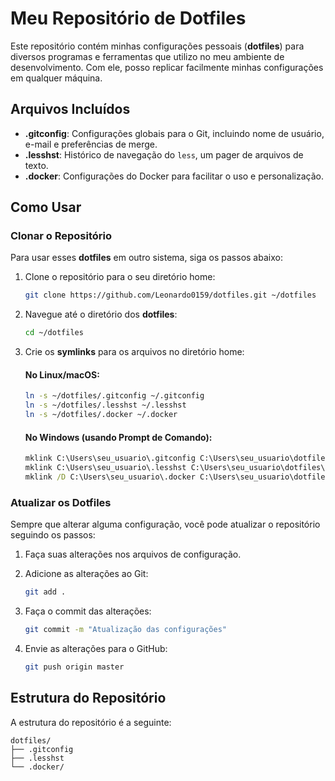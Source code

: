 
# Meu Repositório de Dotfiles

Este repositório contém minhas configurações pessoais (**dotfiles**) para diversos programas e ferramentas que utilizo no meu ambiente de desenvolvimento. Com ele, posso replicar facilmente minhas configurações em qualquer máquina.

## Arquivos Incluídos

- **.gitconfig**: Configurações globais para o Git, incluindo nome de usuário, e-mail e preferências de merge.
- **.lesshst**: Histórico de navegação do `less`, um pager de arquivos de texto.
- **.docker**: Configurações do Docker para facilitar o uso e personalização.

## Como Usar

### Clonar o Repositório

Para usar esses **dotfiles** em outro sistema, siga os passos abaixo:

1. Clone o repositório para o seu diretório home:

   ```bash
   git clone https://github.com/Leonardo0159/dotfiles.git ~/dotfiles
   ```

2. Navegue até o diretório dos **dotfiles**:

   ```bash
   cd ~/dotfiles
   ```

3. Crie os **symlinks** para os arquivos no diretório home:

   #### No Linux/macOS:
   ```bash
   ln -s ~/dotfiles/.gitconfig ~/.gitconfig
   ln -s ~/dotfiles/.lesshst ~/.lesshst
   ln -s ~/dotfiles/.docker ~/.docker
   ```

   #### No Windows (usando Prompt de Comando):
   ```cmd
   mklink C:\Users\seu_usuario\.gitconfig C:\Users\seu_usuario\dotfiles\.gitconfig
   mklink C:\Users\seu_usuario\.lesshst C:\Users\seu_usuario\dotfiles\.lesshst
   mklink /D C:\Users\seu_usuario\.docker C:\Users\seu_usuario\dotfiles\.docker
   ```

### Atualizar os Dotfiles

Sempre que alterar alguma configuração, você pode atualizar o repositório seguindo os passos:

1. Faça suas alterações nos arquivos de configuração.
2. Adicione as alterações ao Git:

   ```bash
   git add .
   ```

3. Faça o commit das alterações:

   ```bash
   git commit -m "Atualização das configurações"
   ```

4. Envie as alterações para o GitHub:

   ```bash
   git push origin master
   ```

## Estrutura do Repositório

A estrutura do repositório é a seguinte:

```
dotfiles/
├── .gitconfig
├── .lesshst
└── .docker/
```
